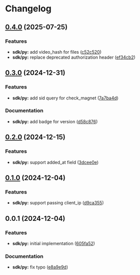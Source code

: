 # Changelog

## [0.4.0](https://github.com/MunifTanjim/stremthru/compare/sdk-py-0.3.0...sdk-py-0.4.0) (2025-07-25)


### Features

* **sdk/py:** add video_hash for files ([c52c520](https://github.com/MunifTanjim/stremthru/commit/c52c5201e2460aa899b9fa92ade89b95814ae914))
* **sdk/py:** replace deprecated authorization header ([ef34cb2](https://github.com/MunifTanjim/stremthru/commit/ef34cb2ef884d462c2999e5d60c7a11e56ae552d))

## [0.3.0](https://github.com/MunifTanjim/stremthru/compare/sdk-py-0.2.0...sdk-py-0.3.0) (2024-12-31)


### Features

* **sdk/py:** add sid query for check_magnet ([7a7ba4d](https://github.com/MunifTanjim/stremthru/commit/7a7ba4d43e441494d89b04e54fcabe1ee791444b))


### Documentation

* **sdk/py:** add badge for version ([d58c876](https://github.com/MunifTanjim/stremthru/commit/d58c87602ff3374334d5060bd8b20987f2782d24))

## [0.2.0](https://github.com/MunifTanjim/stremthru/compare/sdk-py-0.1.0...sdk-py-0.2.0) (2024-12-15)


### Features

* **sdk/py:** support added_at field ([3dcee0e](https://github.com/MunifTanjim/stremthru/commit/3dcee0eead3ce435a1e1a8a4f8dfcad954e861eb))

## [0.1.0](https://github.com/MunifTanjim/stremthru/compare/sdk-py-0.0.1...sdk-py-0.1.0) (2024-12-04)


### Features

* **sdk/py:** support passing client_ip ([d9ca355](https://github.com/MunifTanjim/stremthru/commit/d9ca355688d462c78d3a255c521d16bf481299e0))

## 0.0.1 (2024-12-04)


### Features

* **sdk/py:** initial implementation ([605fa52](https://github.com/MunifTanjim/stremthru/commit/605fa5282dc3f9d555e9a4748977dade05c0fb11))


### Documentation

* **sdk/py:** fix typo ([e8a9e9d](https://github.com/MunifTanjim/stremthru/commit/e8a9e9dfe312bc650ecdd4b10e4598956c4b0a99))
